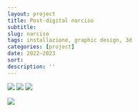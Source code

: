 ```yaml
---
layout: project
title: Post-digital narciso
subtitle: 
slug: narciso
tags: installazione, graphic design, 3d
categories: [project]
date: 2022—2023
sort:
description: ''
---
```

![]({{site.baseurl}}/projects/narciso_1.jpg)
![]({{site.baseurl}}/projects/narciso_2.jpg)
![]({{site.baseurl}}/projects/narciso_3.jpg)

![]({{site.baseurl}}/projects/narciso_5.jpg)
